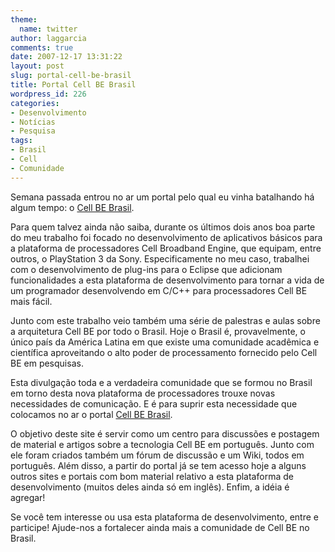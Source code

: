```yaml
---
theme:
  name: twitter
author: laggarcia
comments: true
date: 2007-12-17 13:31:22
layout: post
slug: portal-cell-be-brasil
title: Portal Cell BE Brasil
wordpress_id: 226
categories:
- Desenvolvimento
- Notícias
- Pesquisa
tags:
- Brasil
- Cell
- Comunidade
---
```


Semana passada entrou no ar um portal pelo qual eu vinha batalhando há algum tempo: o [Cell BE Brasil](http://www.ibm.com/developerworks/spaces/cell).

Para quem talvez ainda não saiba, durante os últimos dois anos boa parte do meu trabalho foi focado no desenvolvimento de aplicativos básicos para a plataforma de processadores Cell Broadband Engine, que equipam, entre outros, o PlayStation 3 da Sony. Especificamente no meu caso, trabalhei com o desenvolvimento de plug-ins para o Eclipse que adicionam funcionalidades a esta plataforma de desenvolvimento para tornar a vida de um programador desenvolvendo em C/C++ para processadores Cell BE mais fácil.

Junto com este trabalho veio também uma série de palestras e aulas sobre a arquitetura Cell BE por todo o Brasil. Hoje o Brasil é, provavelmente, o único país da América Latina em que existe uma comunidade acadêmica e científica aproveitando o alto poder de processamento fornecido pelo Cell BE em pesquisas.

Esta divulgação toda e a verdadeira comunidade que se formou no Brasil em torno desta nova plataforma de processadores trouxe novas necessidades de comunicação. E é para suprir esta necessidade que colocamos no ar o portal [Cell BE Brasil](http://www.ibm.com/developerworks/spaces/cell).

O objetivo deste site é servir como um centro para discussões e postagem de material e artigos sobre a tecnologia Cell BE em português. Junto com ele foram criados também um fórum de discussão e um Wiki, todos em português. Além disso, a partir do portal já se tem acesso hoje a alguns outros sites e portais com bom material relativo a esta plataforma de desenvolvimento (muitos deles ainda só em inglês).  Enfim, a idéia é agregar!

Se você tem interesse ou usa esta plataforma de desenvolvimento, entre e participe! Ajude-nos a fortalecer ainda mais a comunidade de Cell BE no Brasil.
